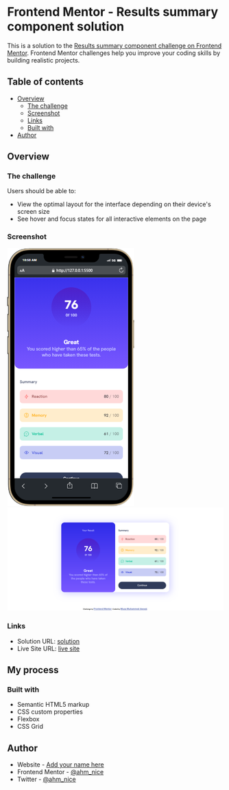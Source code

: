 # Frontend Mentor - Results summary component solution

This is a solution to the [Results summary component challenge on Frontend Mentor](https://www.frontendmentor.io/challenges/results-summary-component-CE_K6s0maV). Frontend Mentor challenges help you improve your coding skills by building realistic projects. 

## Table of contents

- [Overview](#overview)
  - [The challenge](#the-challenge)
  - [Screenshot](#screenshot)
  - [Links](#links)
  - [Built with](#built-with)
- [Author](#author)




## Overview

### The challenge

Users should be able to:

- View the optimal layout for the interface depending on their device's screen size
- See hover and focus states for all interactive elements on the page

### Screenshot

![](assets/images/iPhone-12-PRO-MAX-127.0.0.1.png)  ![](assets/images/Screenshot%202024-05-22%20at%2010-50-39%20Frontend%20Mentor%20Results%20summary%20component.png)



### Links

- Solution URL: [solution ](https://github.com/AhmNice/Results-summary-component-)
- Live Site URL: [live site](https://ahmnice.github.io/Results-summary-component-/)

## My process

### Built with

- Semantic HTML5 markup
- CSS custom properties
- Flexbox
- CSS Grid

## Author

- Website - [Add your name here](https://www.your-site.com)
- Frontend Mentor - [@ahm_nice](https://www.frontendmentor.io/profile/AhmNice)
- Twitter - [@ahm_nice](https://www.twitter.com/ahm_nice)

